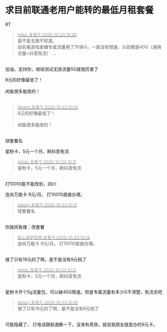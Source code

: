 # 求目前联通老用户能转的最低月租套餐


RT<img src="static/image/smiley/yct/010.gif" smilieid="41" border="0" alt="" /> 

<div class="quote"><blockquote><font size="2"><a href="https://www.hostloc.com/forum.php?mod=redirect&amp;goto=findpost&amp;pid=9339999&amp;ptid=757499" target="_blank"><font color="#999999">mika. 发表于 2020-10-23 10:45</font></a></font><br />
是不是无限不知道。<br />
目前看游戏直播专属流量用了70多G，一直没有限速，以前都是40G（通用流量+抖音免流） ...</blockquote></div><br />
加油，支持你，继续测试<img src="static/image/smiley/yct/012.gif" smilieid="31" border="0" alt="" />无效流量5G就很厉害了

8元的好像最低了！<br />
<br />
闲鱼很多能改的！<br />
<br />
<img src="static/image/smiley/default/time.gif" smilieid="15" border="0" alt="" /><img src="static/image/smiley/default/time.gif" smilieid="15" border="0" alt="" /><img src="static/image/smiley/default/time.gif" smilieid="15" border="0" alt="" />

<div class="quote"><blockquote><font size="2"><a href="https://www.hostloc.com/forum.php?mod=redirect&amp;goto=findpost&amp;pid=9339732&amp;ptid=757499" target="_blank"><font color="#999999">llmwxt 发表于 2020-10-23 10:10</font></a></font><br />
8元的好像最低了！<br />
<br />
闲鱼很多能改的！</blockquote></div><br />
球套餐名 

星粉卡，5元一个月，刷抖音免流

<div class="quote"><blockquote><font size="2"><a href="https://www.hostloc.com/forum.php?mod=redirect&amp;goto=findpost&amp;pid=9339742&amp;ptid=757499" target="_blank"><font color="#999999">minsc 发表于 2020-10-23 10:11</font></a></font><br />
星粉卡，5元一个月，刷抖音免流</blockquote></div><br />
打10010能不能改到，四川

连尚万能卡 9元/月。 打10010直接办理。 

<div class="quote"><blockquote><font size="2"><a href="https://www.hostloc.com/forum.php?mod=redirect&amp;goto=findpost&amp;pid=9339739&amp;ptid=757499" target="_blank"><font color="#999999">leassy 发表于 2020-10-23 10:11</font></a></font><br />
球套餐名</blockquote></div><br />
你就闲鱼搜：改套餐

<div class="quote"><blockquote><font size="2"><a href="https://www.hostloc.com/forum.php?mod=redirect&amp;goto=findpost&amp;pid=9339763&amp;ptid=757499" target="_blank"><font color="#999999">贱人就是矫情 发表于 2020-10-23 10:14</font></a></font><br />
连尚万能卡 9元/月。 打10010直接办理。</blockquote></div><br />
搜了只有19元的了啊，是不是没有9元档了

<div class="quote"><blockquote><font size="2"><a href="https://www.hostloc.com/forum.php?mod=redirect&amp;goto=findpost&amp;pid=9339742&amp;ptid=757499" target="_blank"><font color="#999999">minsc 发表于 2020-10-23 10:11</font></a></font><br />
星粉卡，5元一个月，刷抖音免流</blockquote></div><br />
星粉卡开个5g流量包，可以破40G限速。但是专属流量有多少G不清楚，免流去吧

<div class="quote"><blockquote><font size="2"><a href="https://www.hostloc.com/forum.php?mod=redirect&amp;goto=findpost&amp;pid=9339802&amp;ptid=757499" target="_blank"><font color="#999999">leassy 发表于 2020-10-23 10:18</font></a></font><br />
搜了只有19元的了啊，是不是没有9元档了</blockquote></div><br />
可能隐藏了， 打电话跟联通撕一下，没准有奇效，就说我朋友就是办的9元卡。
